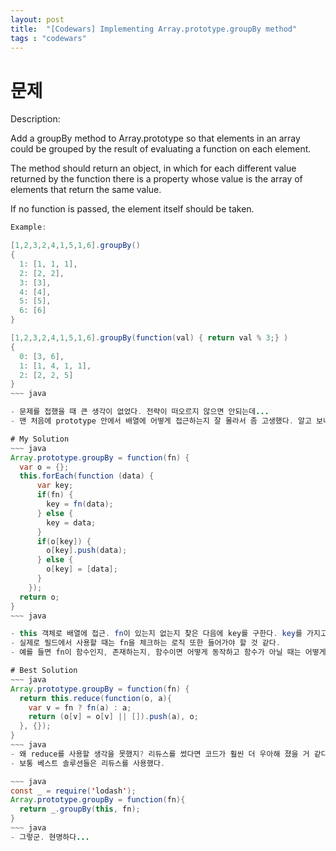 ```yaml
---
layout: post
title:  "[Codewars] Implementing Array.prototype.groupBy method"
tags : "codewars"
---
```


# 문제
Description:

Add a groupBy method to Array.prototype so that elements in an array could be grouped by the result of evaluating a function on each element.

The method should return an object, in which for each different value returned by the function there is a property whose value is the array of elements that return the same value.

If no function is passed, the element itself should be taken.

~~~ java
Example:

[1,2,3,2,4,1,5,1,6].groupBy()
{
  1: [1, 1, 1],
  2: [2, 2],
  3: [3],
  4: [4],
  5: [5],
  6: [6]
}

[1,2,3,2,4,1,5,1,6].groupBy(function(val) { return val % 3;} )
{
  0: [3, 6],
  1: [1, 4, 1, 1],
  2: [2, 2, 5]
}
~~~ java

- 문제를 접했을 때 큰 생각이 없었다. 전략이 떠오르지 않으면 안되는데...
- 맨 처음에 prototype 안에서 배열에 어떻게 접근하는지 잘 몰라서 좀 고생했다. 알고 보니 this 객체로 접근할 수 있다더라...

# My Solution
~~~ java
Array.prototype.groupBy = function(fn) {
  var o = {};
  this.forEach(function (data) {
      var key;
      if(fn) {
        key = fn(data);
      } else {
        key = data;
      }
      if(o[key]) {
        o[key].push(data);
      } else {
        o[key] = [data];
      }
    });
  return o;
}
~~~ java

- this 객체로 배열에 접근. fn이 있는지 없는지 찾은 다음에 key를 구한다. key를 가지고 리턴할 객체를 구성한다.
- 실제로 필드에서 사용할 때는 fn을 체크하는 로직 또한 들어가야 할 것 같다.
- 예를 들면 fn이 함수인지, 존재하는지, 함수이면 어떻게 동작하고 함수가 아닐 때는 어떻게 동작하는지 같은 로직을 추가해야 사용할 수 있을 거 같다.

# Best Solution
~~~ java
Array.prototype.groupBy = function(fn) {
  return this.reduce(function(o, a){
    var v = fn ? fn(a) : a;
    return (o[v] = o[v] || []).push(a), o;
  }, {});
}
~~~ java
- 왜 reduce를 사용할 생각을 못했지? 리듀스를 썼다면 코드가 훨씬 더 우아해 졌을 거 같다.
- 보통 베스트 솔루션들은 리듀스를 사용했다.

~~~ java
const _ = require('lodash');
Array.prototype.groupBy = function(fn){
  return _.groupBy(this, fn);
}
~~~ java
- 그렇군. 현명하다...